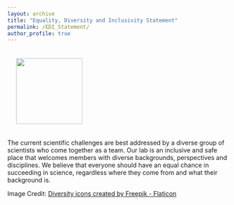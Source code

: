 ```yaml
---
layout: archive
title: "Equality, Diversity and Inclusivity Statement"
permalink: /EDI_Statement/
author_profile: true
---
```



<img align="centre" src="https://hanslmayr.github.io/images/EDI.png" width="150 px" style="padding: 20px">

The current scientific challenges are best addressed by a diverse group of scientists who come together as a team. Our lab is an inclusive and safe place that welcomes members with diverse backgrounds, perspectives and disciplines. We believe that everyone should have an equal chance in succeeding in science, regardless where they come from and what their background is. 

Image Credit: <a href="https://www.flaticon.com/free-icons/diversity" title="diversity icons">Diversity icons created by Freepik - Flaticon</a>
